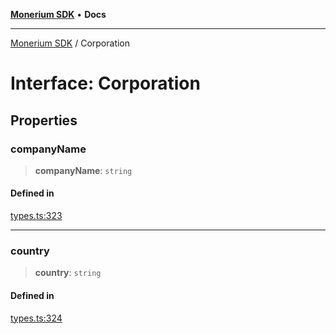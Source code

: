 [**Monerium SDK**](../README.md) • **Docs**

***

[Monerium SDK](../README.md) / Corporation

# Interface: Corporation

## Properties

### companyName

> **companyName**: `string`

#### Defined in

[types.ts:323](https://github.com/monerium/js-monorepo/blob/530606ad090851a47b688b8e1e3b82094f550d72/packages/sdk/src/types.ts#L323)

***

### country

> **country**: `string`

#### Defined in

[types.ts:324](https://github.com/monerium/js-monorepo/blob/530606ad090851a47b688b8e1e3b82094f550d72/packages/sdk/src/types.ts#L324)
